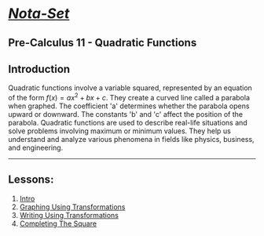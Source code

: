 # [***Nota-Set***](../../index.md)
## Pre-Calculus 11 - <i class="fa-solid fa-superscript"></i> Quadratic Functions
## **Introduction**

Quadratic functions involve a variable squared, represented by an equation of the form $f(x)=ax^2+bx+c$. They create a curved line called a parabola when graphed. The coefficient 'a' determines whether the parabola opens upward or downward. The constants 'b' and 'c' affect the position of the parabola. Quadratic functions are used to describe real-life situations and solve problems involving maximum or minimum values. They help us understand and analyze various phenomena in fields like physics, business, and engineering.

---

## **Lessons**:

1. [Intro](../../unav.md)
2. [Graphing Using Transformations](../../unav.md)
3. [Writing Using Transformations](../../unav.md)
4. [Completing The Square](../../unav.md)

<link rel="stylesheet" href="https://cdnjs.cloudflare.com/ajax/libs/font-awesome/6.3.0/css/all.min.css">